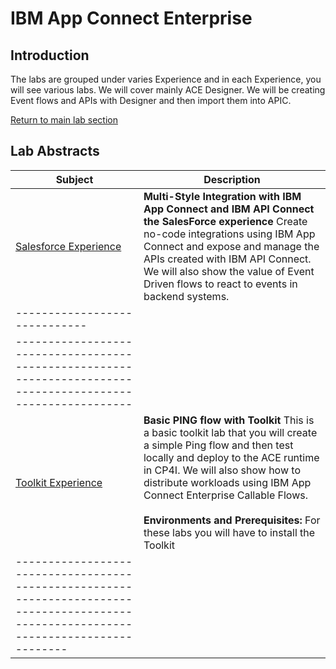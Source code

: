 # IBM App Connect Enterprise
## Introduction
The labs are grouped under varies Experience and in each Experience, you will see various labs.  We will cover mainly ACE Designer. We will be creating Event flows and APIs with Designer and then import them into APIC.

[Return to main lab section](../index.md#lab-section)
## Lab Abstracts

|  Subject                            | Description                                            |                                                               
|-----------------------------|------------------------------------------------------------------------------------------------------------|
|[Salesforce Experience](SF-Experience/index.md)       | **Multi-Style Integration with IBM App Connect and IBM API Connect the SalesForce experience**  Create no-code integrations using IBM App Connect and expose and manage the APIs created with IBM API Connect. We will also show the value of Event Driven flows to react to events in backend systems. 
|-----------------------------|
------------------------------------------------------------------------------------------------------------|
|[Toolkit Experience](Toolkit-Experience/index.md)       | **Basic PING flow with Toolkit** This is a basic toolkit lab that you will create a simple Ping flow and then test locally and deploy to the ACE runtime in CP4I.  We will also show how to distribute workloads using IBM App Connect Enterprise Callable Flows.<br><br>**Environments and Prerequisites:** For these labs you will have to install the Toolkit
|--------------------------------------------------------------------------------------------------------------------------------------|


